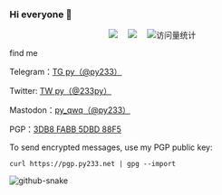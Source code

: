 ### Hi everyone 👋

  <div align="center">
    <a href="https://py233.net/"><img src="https://img.shields.io/badge/Website-Blog-blue" /></a>&emsp;
    <a href="https://twitter.com/py233/"><img src="https://img.shields.io/badge/Twitter-Twitter-blue" /></a>&emsp;
    <img src="https://komarev.com/ghpvc/?username=py233&label=Views&color=0e75b6&style=flat" alt="访问量统计" />
  </div>

find me

Telegram：<a href="https://t.me/py233">TG py（@py233）</a>

Twitter: <a href="https://twitter.com/233py">TW py（@233py）</a>

Mastodon：<a href="https://mastodon.social/@py233">py_qwq（@py233）</a>

PGP：<a href="https://pgp.py233.net/">3DB8 FABB 5DBD 88F5</a>

To send encrypted messages, use my PGP public key:   

`curl https://pgp.py233.net | gpg --import`    

<img alt="github-snake" src="https://cdn.jsdelivr.net/gh/py233/py233/profile-snake-contrib/github-contribution-grid-snake-dark.svg" />              


